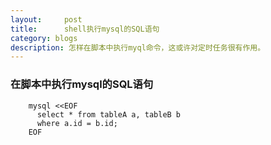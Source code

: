 ```yaml
---
layout:     post
title:      shell执行mysql的SQL语句
category: blogs
description: 怎样在脚本中执行myql命令，这或许对定时任务很有作用。
---
```


### 在脚本中执行mysql的SQL语句
```mysql
    mysql <<EOF    
      select * from tableA a, tableB b   
      where a.id = b.id;  
    EOF 
```
